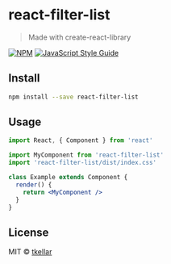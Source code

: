 # react-filter-list

> Made with create-react-library

[![NPM](https://img.shields.io/npm/v/react-filter-list.svg)](https://www.npmjs.com/package/react-filter-list) [![JavaScript Style Guide](https://img.shields.io/badge/code_style-standard-brightgreen.svg)](https://standardjs.com)

## Install

```bash
npm install --save react-filter-list
```

## Usage

```jsx
import React, { Component } from 'react'

import MyComponent from 'react-filter-list'
import 'react-filter-list/dist/index.css'

class Example extends Component {
  render() {
    return <MyComponent />
  }
}
```

## License

MIT © [tkellar](https://github.com/tkellar)
